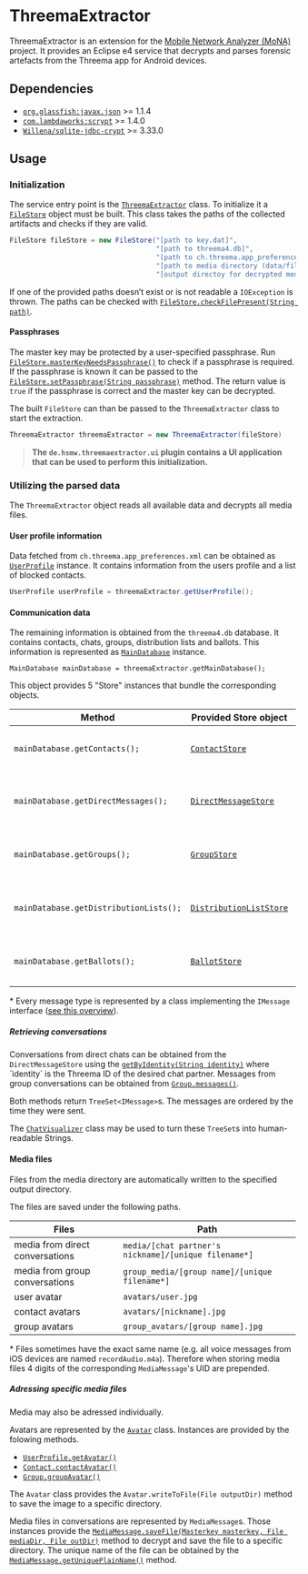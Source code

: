 # ThreemaExtractor

ThreemaExtractor is an extension for the [Mobile Network Analyzer (MoNA)](http://www.bioforscher.de/FoSIL/ippb9076rp8sityx/manager/pages/php/en/software/description/MoNA.php) project.
It provides an Eclipse e4 service that decrypts and parses forensic artefacts from the Threema app for Android devices.

## Dependencies

* [`org.glassfish:javax.json`](https://search.maven.org/artifact/org.glassfish/javax.json/1.1.4/bundle) >= 1.1.4
* [`com.lambdaworks:scrypt`](https://search.maven.org/artifact/com.lambdaworks/scrypt/1.4.0/jar) >= 1.4.0
* [`Willena/sqlite-jdbc-crypt`](https://github.com/Willena/sqlite-jdbc-crypt/releases/tag/3.37.2) >= 3.33.0

## Usage

### Initialization
The service entry point is the [`ThreemaExtractor`](https://eriktschierschke.github.io/Softwareprojekt-e4/javadoc/de/hsmw/threemaextractor/service/main/ThreemaExtractor.html) class.
To initialize it a [`FileStore`](https://eriktschierschke.github.io/Softwareprojekt-e4/javadoc/de/hsmw/threemaextractor/service/main/FileStore.html) object must be built. This class takes the paths of the collected artifacts and checks if they are valid.

```java
FileStore fileStore = new FileStore("[path to key.dat]",
                                    "[path to threema4.db]",
                                    "[path to ch.threema.app_preferences.xml]",
                                    "[path to media directory (data/files/)]",
                                    "[output directoy for decrypted media]");
```

If one of the provided paths doesn’t exist or is not readable a `IOException` is thrown. The paths can be checked with [`FileStore.checkFilePresent(String path)`](https://eriktschierschke.github.io/Softwareprojekt-e4/javadoc/de/hsmw/threemaextractor/service/main/FileStore.html#checkFilePresent(java.lang.String)).

#### Passphrases

The master key may be protected by a user-specified passphrase. Run [`FileStore.masterKeyNeedsPassphrase()`](https://eriktschierschke.github.io/Softwareprojekt-e4/javadoc/de/hsmw/threemaextractor/service/main/FileStore.html#masterKeyNeedsPassphrase()) to check if a passphrase is required. If the passphrase is known it can be passed to the [`FileStore.setPassphrase(String passphrase)`](https://eriktschierschke.github.io/Softwareprojekt-e4/javadoc/de/hsmw/threemaextractor/service/main/FileStore.html#setPassphrase(java.lang.String)) method. The return value is `true` if the passphrase is correct and the master key can be decrypted.



The built `FileStore` can than be passed to the `ThreemaExtractor` class to start the extraction.

```java
ThreemaExtractor threemaExtractor = new ThreemaExtractor(fileStore)
```



> **The `de.hsmw.threemaextractor.ui` plugin contains a UI application that can be used to perform this initialization.**

### Utilizing the parsed data

The `ThreemaExtractor` object reads all available data and decrypts all media files.

#### User profile information

Data fetched from `ch.threema.app_preferences.xml` can be obtained as [`UserProfile`](https://eriktschierschke.github.io/Softwareprojekt-e4/javadoc/de/hsmw/threemaextractor/service/file/UserProfile.html) instance. It contains information from the users profile and a list of blocked contacts.
```java
UserProfile userProfile = threemaExtractor.getUserProfile();
```
#### Communication data

The remaining information is obtained from the `threema4.db` database. It contains contacts, chats, groups, distribution lists and ballots.
This information is represented as [`MainDatabase`](https://eriktschierschke.github.io/Softwareprojekt-e4/javadoc/de/hsmw/threemaextractor/service/file/MainDatabase.html) instance.

```
MainDatabase mainDatabase = threemaExtractor.getMainDatabase();
```

This object provides 5 "Store" instances that bundle the corresponding objects.



| Method | Provided Store object | Content |
| -------- | -------- | -------- |
| `mainDatabase.getContacts();`     | [`ContactStore`](https://eriktschierschke.github.io/Softwareprojekt-e4/javadoc/de/hsmw/threemaextractor/service/data/contact/ContactStore.html)     | Threema contacts as [`Contact`](https://eriktschierschke.github.io/Softwareprojekt-e4/javadoc/de/hsmw/threemaextractor/service/data/contact/Contact.html) instances   |
| `mainDatabase.getDirectMessages();`     | [`DirectMessageStore`](https://eriktschierschke.github.io/Softwareprojekt-e4/javadoc/de/hsmw/threemaextractor/service/data/message/DirectMessageStore.html)     | Messages from direct conversations as [`IMessage`](https://eriktschierschke.github.io/Softwareprojekt-e4/javadoc/de/hsmw/threemaextractor/service/data/message/IMessage.html) instances*   |
| `mainDatabase.getGroups();`     | [`GroupStore`](https://eriktschierschke.github.io/Softwareprojekt-e4/javadoc/de/hsmw/threemaextractor/service/data/group/GroupStore.html)     | Groups the user is or was part of as  [`Group`](https://eriktschierschke.github.io/Softwareprojekt-e4/javadoc/de/hsmw/threemaextractor/service/data/group/Group.html) instances   |
| `mainDatabase.getDistributionLists();`     | [`DistributionListStore`](https://eriktschierschke.github.io/Softwareprojekt-e4/javadoc/de/hsmw/threemaextractor/service/data/distribution_list/DistributionListStore.html)     | Distribution lists that the user created as  [`DistributionList`](https://eriktschierschke.github.io/Softwareprojekt-e4/javadoc/de/hsmw/threemaextractor/service/data/distribution_list/DistributionList.html) instances   |
| `mainDatabase.getBallots();`     | [`BallotStore`](https://eriktschierschke.github.io/Softwareprojekt-e4/javadoc/de/hsmw/threemaextractor/service/data/ballot/BallotStore.html)     | Ballots from groups the user is part of as [`Ballot`](https://eriktschierschke.github.io/Softwareprojekt-e4/javadoc/de/hsmw/threemaextractor/service/data/ballot/Ballot.html) instances   |

\* Every message type is represented by a class implementing the `IMessage` interface ([see this overview](https://eriktschierschke.github.io/Softwareprojekt-e4/javadoc/de/hsmw/threemaextractor/service/data/message/package-summary.html)).

##### Retrieving conversations

Conversations from direct chats can be obtained from the `DirectMessageStore` using the [`getByIdentity(String identity)`](https://eriktschierschke.github.io/Softwareprojekt-e4/javadoc/de/hsmw/threemaextractor/service/data/message/DirectMessageStore.html#getByIdentity(java.lang.String)) where `ìdentity` is the Threema ID of the desired chat partner.
Messages from group conversations can be obtained from [`Group.messages()`](https://eriktschierschke.github.io/Softwareprojekt-e4/javadoc/de/hsmw/threemaextractor/service/data/group/Group.html#messages()).

Both methods return `TreeSet<IMessage>`s. The messages are ordered by the time they were sent.

The [`ChatVisualizer`](https://eriktschierschke.github.io/Softwareprojekt-e4/javadoc/de/hsmw/threemaextractor/service/main/ChatVisualizer.html) class may be used to turn these `TreeSet`s into human-readable Strings. 



#### Media files

Files from the media directory are automatically written to the specified output directory.

The files are saved under the following paths.

| Files                           | Path                                                 |
| ------------------------------- | ---------------------------------------------------- |
| media from direct conversations | `media/[chat partner's nickname]/[unique filename*]` |
| media from group conversations  | `group_media/[group name]/[unique filename*]`        |
| user avatar                     | `avatars/user.jpg`                                   |
| contact avatars                 | `avatars/[nickname].jpg`                             |
| group avatars                   | `group_avatars/[group name].jpg`                                                     |

\* Files sometimes have the exact same name (e.g. all voice messages from iOS devices are named `recordAudio.m4a`). Therefore when storing media files 4 digits of the corresponding `MediaMessage`'s UID are prepended.

##### Adressing specific media files

Media may also be adressed individually.

Avatars are represented by the [`Avatar`](https://eriktschierschke.github.io/Softwareprojekt-e4/javadoc/de/hsmw/threemaextractor/service/data/Avatar.html) class. Instances are provided by the folowing methods.

* [`UserProfile.getAvatar()`](https://eriktschierschke.github.io/Softwareprojekt-e4/javadoc/de/hsmw/threemaextractor/service/file/UserProfile.html#getUserAvatar())
* [`Contact.contactAvatar()`](https://eriktschierschke.github.io/Softwareprojekt-e4/javadoc/de/hsmw/threemaextractor/service/data/contact/Contact.html#contactAvatar())
* [`Group.groupAvatar()`](https://eriktschierschke.github.io/Softwareprojekt-e4/javadoc/de/hsmw/threemaextractor/service/data/group/Group.html#groupAvatar())

The `Avatar` class provides the `Avatar.writeToFile(File outputDir)` method to save the image to a specific directory.

Media files in conversations are represented by `MediaMessage`s. Those instances provide the [`MediaMessage.saveFile(Masterkey masterkey, File mediaDir, File outDir)`](https://eriktschierschke.github.io/Softwareprojekt-e4/javadoc/de/hsmw/threemaextractor/service/data/message/MediaMessage.html#saveFile(de.hsmw.threemaextractor.service.file.MasterKey,java.io.File,java.io.File)) method to decrypt and save the file to a specific directory.
The unique name of the file can be obtained by the [`MediaMessage.getUniquePlainName()`](https://eriktschierschke.github.io/Softwareprojekt-e4/javadoc/de/hsmw/threemaextractor/service/data/message/MediaMessage.html#getUniquePlainName()) method.
